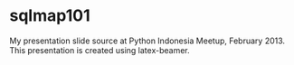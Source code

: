 sqlmap101
=========

My presentation slide source at Python Indonesia Meetup, February 2013. This presentation is created using latex-beamer.
